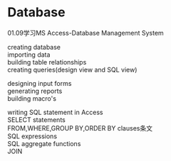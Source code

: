 # Database
01.09学习MS Access-Database Management System

creating database  
importing data  
building table relationships  
creating queries(design view and SQL view)  


designing input forms  
generating reports  
building macro's  


writing SQL statement in Access  
SELECT statements  
FROM,WHERE,GROUP BY,ORDER BY clauses条文  
SQL expressions  
SQL aggregate functions  
JOIN  

